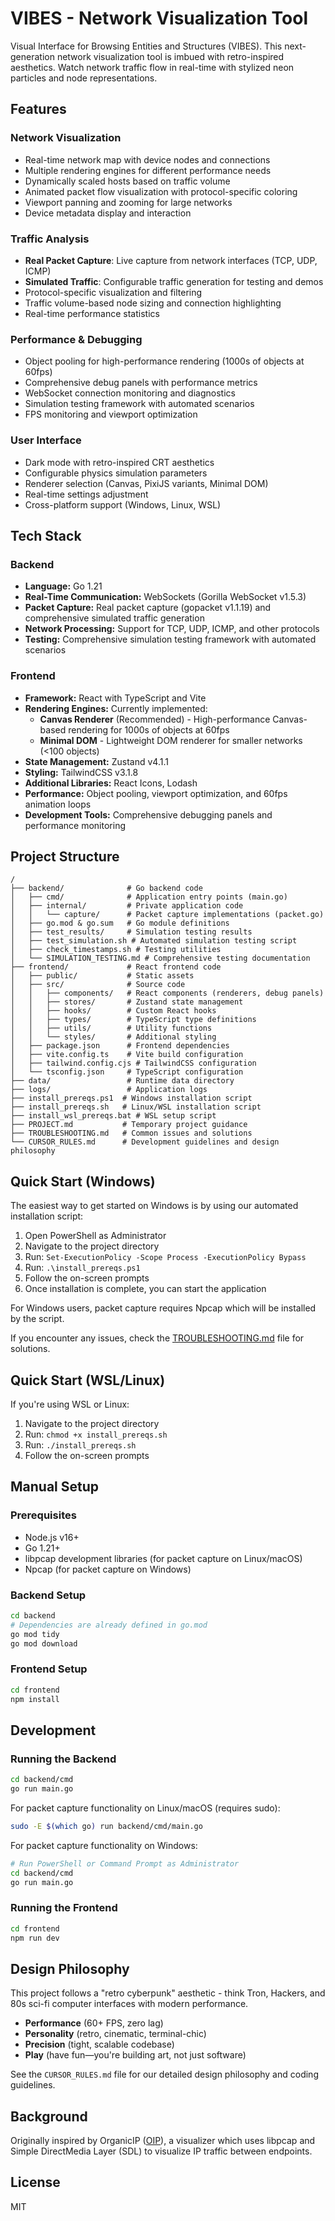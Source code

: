 # VIBES - Network Visualization Tool

Visual Interface for Browsing Entities and Structures (VIBES). This next-generation network visualization tool is imbued with retro-inspired aesthetics. Watch network traffic flow in real-time with stylized neon particles and node representations.

## Features

### Network Visualization
- Real-time network map with device nodes and connections
- Multiple rendering engines for different performance needs
- Dynamically scaled hosts based on traffic volume
- Animated packet flow visualization with protocol-specific coloring
- Viewport panning and zooming for large networks
- Device metadata display and interaction

### Traffic Analysis
- **Real Packet Capture**: Live capture from network interfaces (TCP, UDP, ICMP)
- **Simulated Traffic**: Configurable traffic generation for testing and demos
- Protocol-specific visualization and filtering
- Traffic volume-based node sizing and connection highlighting
- Real-time performance statistics

### Performance & Debugging
- Object pooling for high-performance rendering (1000s of objects at 60fps)
- Comprehensive debug panels with performance metrics
- WebSocket connection monitoring and diagnostics
- Simulation testing framework with automated scenarios
- FPS monitoring and viewport optimization

### User Interface
- Dark mode with retro-inspired CRT aesthetics
- Configurable physics simulation parameters
- Renderer selection (Canvas, PixiJS variants, Minimal DOM)
- Real-time settings adjustment
- Cross-platform support (Windows, Linux, WSL)

## Tech Stack

### Backend
- **Language:** Go 1.21
- **Real-Time Communication:** WebSockets (Gorilla WebSocket v1.5.3)
- **Packet Capture:** Real packet capture (gopacket v1.1.19) and comprehensive simulated traffic generation
- **Network Processing:** Support for TCP, UDP, ICMP, and other protocols
- **Testing:** Comprehensive simulation testing framework with automated scenarios

### Frontend
- **Framework:** React with TypeScript and Vite
- **Rendering Engines:** Currently implemented:
  - **Canvas Renderer** (Recommended) - High-performance Canvas-based rendering for 1000s of objects at 60fps
  - **Minimal DOM** - Lightweight DOM renderer for smaller networks (<100 objects)
- **State Management:** Zustand v4.1.1
- **Styling:** TailwindCSS v3.1.8
- **Additional Libraries:** React Icons, Lodash
- **Performance:** Object pooling, viewport optimization, and 60fps animation loops
- **Development Tools:** Comprehensive debugging panels and performance monitoring

## Project Structure

```
/
├── backend/              # Go backend code
│   ├── cmd/              # Application entry points (main.go)
│   ├── internal/         # Private application code
│   │   └── capture/      # Packet capture implementations (packet.go)
│   ├── go.mod & go.sum   # Go module definitions
│   ├── test_results/     # Simulation testing results
│   ├── test_simulation.sh # Automated simulation testing script
│   ├── check_timestamps.sh # Testing utilities
│   └── SIMULATION_TESTING.md # Comprehensive testing documentation
├── frontend/             # React frontend code
│   ├── public/           # Static assets
│   ├── src/              # Source code
│   │   ├── components/   # React components (renderers, debug panels)
│   │   ├── stores/       # Zustand state management
│   │   ├── hooks/        # Custom React hooks
│   │   ├── types/        # TypeScript type definitions
│   │   ├── utils/        # Utility functions
│   │   └── styles/       # Additional styling
│   ├── package.json      # Frontend dependencies
│   ├── vite.config.ts    # Vite build configuration
│   ├── tailwind.config.cjs # TailwindCSS configuration
│   └── tsconfig.json     # TypeScript configuration
├── data/                 # Runtime data directory
├── logs/                 # Application logs
├── install_prereqs.ps1  # Windows installation script
├── install_prereqs.sh   # Linux/WSL installation script
├── install_wsl_prereqs.bat # WSL setup script
├── PROJECT.md           # Temporary project guidance
├── TROUBLESHOOTING.md   # Common issues and solutions
└── CURSOR_RULES.md      # Development guidelines and design philosophy
```

## Quick Start (Windows)

The easiest way to get started on Windows is by using our automated installation script:

1. Open PowerShell as Administrator
2. Navigate to the project directory
3. Run: `Set-ExecutionPolicy -Scope Process -ExecutionPolicy Bypass`
4. Run: `.\install_prereqs.ps1`
5. Follow the on-screen prompts
6. Once installation is complete, you can start the application

For Windows users, packet capture requires Npcap which will be installed by the script.

If you encounter any issues, check the [TROUBLESHOOTING.md](TROUBLESHOOTING.md) file for solutions.

## Quick Start (WSL/Linux)

If you're using WSL or Linux:

1. Navigate to the project directory
2. Run: `chmod +x install_prereqs.sh`
3. Run: `./install_prereqs.sh`
4. Follow the on-screen prompts

## Manual Setup

### Prerequisites
- Node.js v16+
- Go 1.21+
- libpcap development libraries (for packet capture on Linux/macOS)
- Npcap (for packet capture on Windows)

### Backend Setup
```bash
cd backend
# Dependencies are already defined in go.mod
go mod tidy
go mod download
```

### Frontend Setup
```bash
cd frontend
npm install
```

## Development

### Running the Backend
```bash
cd backend/cmd
go run main.go
```

For packet capture functionality on Linux/macOS (requires sudo):
```bash
sudo -E $(which go) run backend/cmd/main.go
```

For packet capture functionality on Windows:
```bash
# Run PowerShell or Command Prompt as Administrator
cd backend/cmd
go run main.go
```

### Running the Frontend
```bash
cd frontend
npm run dev
```

## Design Philosophy

This project follows a "retro cyberpunk" aesthetic - think Tron, Hackers, and 80s sci-fi computer interfaces with modern performance.

- **Performance** (60+ FPS, zero lag)
- **Personality** (retro, cinematic, terminal-chic)
- **Precision** (tight, scalable codebase)
- **Play** (have fun—you're building art, not just software)

See the `CURSOR_RULES.md` file for our detailed design philosophy and coding guidelines.

## Background 

Originally inspired by OrganicIP ([OIP](https://github.com/USU-Security/oip)), a visualizer which uses libpcap and Simple DirectMedia Layer (SDL) to visualize IP traffic between endpoints.

## License

MIT 
